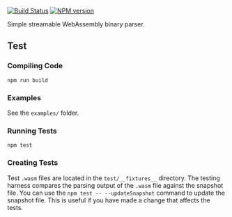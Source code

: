 [![Build Status](https://travis-ci.org/wasdk/wasmparser.svg?branch=master)](https://travis-ci.org/wasdk/wasmparser)
[![NPM version](https://img.shields.io/npm/v/wasmparser.svg)](https://www.npmjs.com/package/wasmparser)

Simple streamable WebAssembly binary parser.

## Test

### Compiling Code

```
npm run build
```

### Examples

See the `examples/` folder.

### Running Tests

```
npm test
```

### Creating Tests

Test `.wasm` files are located in the `test/__fixtures__` directory.
The testing harness compares the parsing output of the `.wasm` file against the snapshot file.
You can use the `npm test -- --updateSnapshot` command to update the snapshot file. This is useful if you have made a change that affects the tests.
